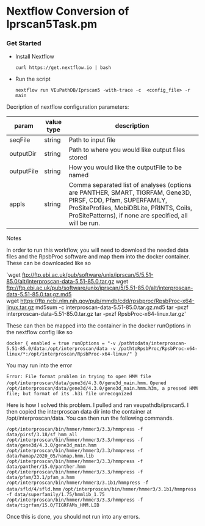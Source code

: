 # Nextflow Conversion of Iprscan5Task.pm

### Get Started
  * Install Nextflow
    
    `curl https://get.nextflow.io | bash`
  
  * Run the script
    
    `nextflow run VEuPathDB/Iprscan5 -with-trace -c  <config_file> -r main`

Decription of nextflow configuration parameters:

| param         | value type        | description  |
| ------------- | ------------- | ------------ |
| seqFile  | string | Path to input file |
| outputDir | string | Path to where you would like output files stored |
| outputFile | string | How you would like the outputFile to be named |
| appls | string | Comma separated list of analyses (options are PANTHER, SMART, TIGRFAM, Gene3D, PIRSF, CDD, Pfam, SUPERFAMILY, ProSiteProfiles, MobiDBLite, PRINTS, Coils, ProSitePatterns), if none are specified, all will be run. |


Notes

In order to run this workflow, you will need to download the needed data files and the RpsbProc software and map them into the docker container. These can be downloaded like so

`wget ftp://ftp.ebi.ac.uk/pub/software/unix/iprscan/5/5.51-85.0/alt/interproscan-data-5.51-85.0.tar.gz 
 wget ftp://ftp.ebi.ac.uk/pub/software/unix/iprscan/5/5.51-85.0/alt/interproscan-data-5.51-85.0.tar.gz.md5 \
 wget https://ftp.ncbi.nlm.nih.gov/pub/mmdb/cdd/rpsbproc/RpsbProc-x64-linux.tar.gz
 md5sum -c interproscan-data-5.51-85.0.tar.gz.md5 
 tar -pxzf interproscan-data-5.51-85.0.tar.gz 
 tar -pxzf RpsbProc-x64-linux.tar.gz'

These can then be mapped into the container in the docker runOptions in the nextflow config like so

`docker {
    enabled = true
    runOptions = "-v /pathtodata/interproscan-5.51-85.0/data:/opt/interproscan/data -v /pathtoRpsbProc/RpsbProc-x64-linux/*:/opt/interproscan/RpsbProc-x64-linux/"
}`

You may run into the error

`Error: File format problem in trying to open HMM file /opt/interproscan/data/gene3d/4.3.0/gene3d_main.hmm.`
`Opened /opt/interproscan/data/gene3d/4.3.0/gene3d_main.hmm.h3m, a pressed HMM file; but format of its .h3i file unrecognized`

Here is how I solved this problem. I pulled and ran veupathdb/iprscan5. I then copied the interproscan data dir into the container at /opt/interproscan/data. You can then run the following commands.

`/opt/interproscan/bin/hmmer/hmmer3/3.3/hmmpress -f data/pirsf/3.18/sf_hmm_all`
`/opt/interproscan/bin/hmmer/hmmer3/3.3/hmmpress -f data/gene3d/4.3.0/gene3d_main.hmm`
`/opt/interproscan/bin/hmmer/hmmer3/3.3/hmmpress -f data/hamap/2020_05/hamap.hmm.lib`
`/opt/interproscan/bin/hmmer/hmmer3/3.3/hmmpress -f data/panther/15.0/panther.hmm`
`/opt/interproscan/bin/hmmer/hmmer3/3.3/hmmpress -f data/pfam/33.1/pfam_a.hmm`
`/opt/interproscan/bin/hmmer/hmmer3/3.1b1/hmmpress -f data/sfld/4/sfld.hmm`
`/opt/interproscan/bin/hmmer/hmmer3/3.1b1/hmmpress -f data/superfamily/1.75/hmmlib_1.75`
`/opt/interproscan/bin/hmmer/hmmer3/3.3/hmmpress -f data/tigrfam/15.0/TIGRFAMs_HMM.LIB`

Once this is done, you should not run into any errors.
